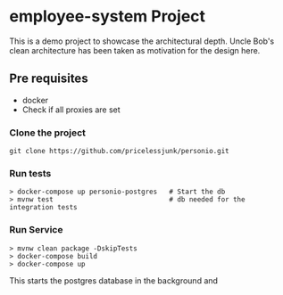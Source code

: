 # employee-system Project

This is a demo project to showcase the architectural depth. Uncle Bob's clean architecture has been taken as motivation for the design here.

## Pre requisites

- docker
- Check if all proxies are set

### Clone the project

```shell script
git clone https://github.com/pricelessjunk/personio.git
```

### Run tests

```shell script
> docker-compose up personio-postgres   # Start the db
> mvnw test                             # db needed for the integration tests
``` 

### Run Service

```shell script
> mvnw clean package -DskipTests
> docker-compose build
> docker-compose up
``` 

This starts the postgres database in the background and 

